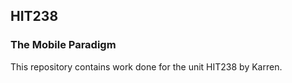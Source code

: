 ## HIT238
### The Mobile Paradigm

This repository contains work done for the unit HIT238 by Karren.